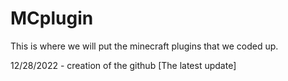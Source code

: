 # MCplugin
This is where we will put the minecraft plugins that we coded up.


12/28/2022 - creation of the github [The latest update]
